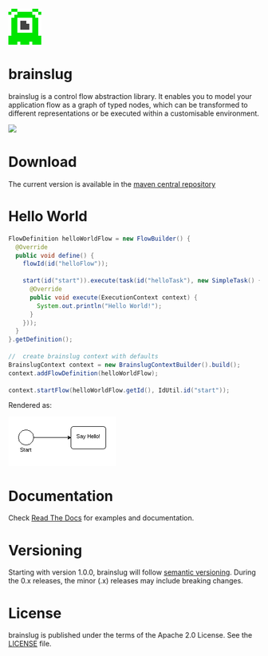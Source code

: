 ![brainslug](docs/images/brainslug_big.png)

brainslug
=========

brainslug is a control flow abstraction library. It enables you to model your application flow as a graph of typed nodes,
which can be transformed to different representations or be executed within a customisable environment.

<a href="https://travis-ci.org/adrobisch/brainslug"><img src="https://travis-ci.org/adrobisch/brainslug.png?branch=master" /></a>

Download
========

The current version is available in the [maven central repository](http://search.maven.org/#search%7Cga%7C1%7Cbrainslug)

Hello World
===========

```java
FlowDefinition helloWorldFlow = new FlowBuilder() {
  @Override
  public void define() {
    flowId(id("helloFlow"));

    start(id("start")).execute(task(id("helloTask"), new SimpleTask() {
      @Override
      public void execute(ExecutionContext context) {
        System.out.println("Hello World!");
      }
    }));
  }
}.getDefinition();

//  create brainslug context with defaults
BrainslugContext context = new BrainslugContextBuilder().build();
context.addFlowDefinition(helloWorldFlow);

context.startFlow(helloWorldFlow.getId(), IdUtil.id("start"));
```

Rendered as:

![hello_flow](docs/images/hello_flow.png)

Documentation
=============

Check [Read The Docs](http://brainslug.readthedocs.org) for examples and documentation.

Versioning
==========

Starting with version 1.0.0, brainslug will follow [semantic versioning](http://semver.org). During the 0.x releases, the minor (.x) releases may include breaking changes.

License
=======

brainslug is published under the terms of the Apache 2.0 License.
See the [LICENSE](LICENSE) file.
